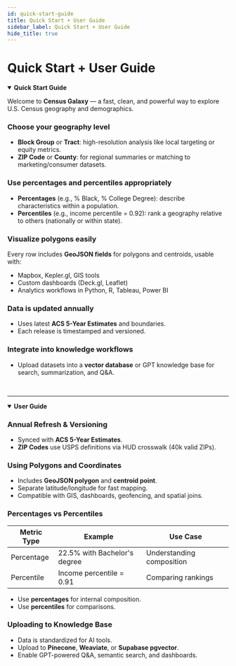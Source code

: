 ```yaml
---
id: quick-start-guide
title: Quick Start + User Guide
sidebar_label: Quick Start + User Guide
hide_title: true
---
```


# Quick Start + User Guide

<details open>
  <summary><strong>Quick Start Guide</strong></summary>

  <div>

Welcome to **Census Galaxy** — a fast, clean, and powerful way to explore U.S. Census geography and demographics.

### Choose your geography level
- **Block Group** or **Tract**: high-resolution analysis like local targeting or equity metrics.
- **ZIP Code** or **County**: for regional summaries or matching to marketing/consumer datasets.

### Use percentages and percentiles appropriately
- **Percentages** (e.g., % Black, % College Degree): describe characteristics within a population.
- **Percentiles** (e.g., income percentile = 0.92): rank a geography relative to others (nationally or within state).

### Visualize polygons easily
Every row includes **GeoJSON fields** for polygons and centroids, usable with:
- Mapbox, Kepler.gl, GIS tools
- Custom dashboards (Deck.gl, Leaflet)
- Analytics workflows in Python, R, Tableau, Power BI

### Data is updated annually
- Uses latest **ACS 5-Year Estimates** and boundaries.
- Each release is timestamped and versioned.

### Integrate into knowledge workflows
- Upload datasets into a **vector database** or GPT knowledge base for search, summarization, and Q&A.

<br />

  </div>
</details>

---

<details open>
  <summary><strong>User Guide</strong></summary>

  <div>

### Annual Refresh & Versioning
- Synced with **ACS 5-Year Estimates**.
- **ZIP Codes** use USPS definitions via HUD crosswalk (40k valid ZIPs).

### Using Polygons and Coordinates
- Includes **GeoJSON polygon** and **centroid point**.
- Separate latitude/longitude for fast mapping.
- Compatible with GIS, dashboards, geofencing, and spatial joins.

### Percentages vs Percentiles
| Metric Type | Example | Use Case |
|-------------|---------|----------|
| Percentage  | 22.5% with Bachelor's degree | Understanding composition |
| Percentile  | Income percentile = 0.91     | Comparing rankings |

- Use **percentages** for internal composition.
- Use **percentiles** for comparisons.

### Uploading to Knowledge Base
- Data is standardized for AI tools.
- Upload to **Pinecone**, **Weaviate**, or **Supabase pgvector**.
- Enable GPT-powered Q&A, semantic search, and dashboards.

<br />

  </div>
</details>






























<!-- ## Quick Start Guide

Welcome to **Census Galaxy** — a fast, clean, and powerful way to explore U.S. Census geography and demographics.

### Choose your geography level
- **Block Group** or **Tract**: high-resolution analysis like local targeting or equity metrics.
- **ZIP Code** or **County**: for regional summaries or matching to marketing/consumer datasets.

### Use percentages and percentiles appropriately
- **Percentages** (e.g., % Black, % College Degree): describe characteristics within a population.
- **Percentiles** (e.g., income percentile = 0.92): rank a geography relative to others (nationally or within state).

### Visualize polygons easily
Every row includes **GeoJSON fields** for polygons and centroids, usable with:
- Mapbox, Kepler.gl, GIS tools
- Custom dashboards (Deck.gl, Leaflet)
- Analytics workflows in Python, R, Tableau, Power BI

### Data is updated annually
- Uses latest **ACS 5-Year Estimates** and boundaries.
- Each release is timestamped and versioned.

### Integrate into knowledge workflows
Upload datasets into a **vector database** or GPT knowledge base for search, summarization, and Q&A.

---

## User Guide

### Annual Refresh & Versioning
- Synced with **ACS 5-Year Estimates**.
- **ZIP Codes** use USPS definitions via HUD crosswalk (40k valid ZIPs).

### Using Polygons and Coordinates
- Includes **GeoJSON polygon** and **centroid point**.
- Separate latitude/longitude for fast mapping.
- Compatible with GIS, dashboards, geofencing, and spatial joins.

### Percentages vs Percentiles
| Metric Type | Example | Use Case |
|-------------|---------|----------|
| Percentage  | 22.5% with Bachelor's degree | Understanding composition |
| Percentile  | Income percentile = 0.91     | Comparing rankings |

- Use **percentages** for internal composition.
- Use **percentiles** for comparisons.

### Uploading to Knowledge Base
- Data is standardized for AI tools.
- Upload to **Pinecone**, **Weaviate**, or **Supabase pgvector**.
- Enable GPT-powered Q&A, semantic search, and dashboards.  -->





























<!-- ## Quick Start Guide

Welcome to **Census Galaxy** — a fast, clean, and powerful way to explore U.S. Census geography and demographics.

### Choose your geography level
- **Block Group** or **Tract**: high-resolution analysis like local targeting or equity metrics.
- **ZIP Code** or **County**: for regional summaries or matching to marketing/consumer datasets.

### Use percentages and percentiles appropriately
- **Percentages** (e.g., % Black, % College Degree): describe characteristics within a population.
- **Percentiles** (e.g., income percentile = 0.92): rank a geography relative to others (nationally or within state).

### Visualize polygons easily
Every row includes **GeoJSON fields** for polygons and centroids, usable with:
- Mapbox, Kepler.gl, GIS tools
- Custom dashboards (Deck.gl, Leaflet)
- Analytics workflows in Python, R, Tableau, Power BI

### Data is updated annually
- Uses latest **ACS 5-Year Estimates** and boundaries.
- Each release is timestamped and versioned.

### Integrate into knowledge workflows
Upload datasets into a **vector database** or GPT knowledge base for search, summarization, and Q&A.

---

## User Guide

### Annual Refresh & Versioning
- Synced with **ACS 5-Year Estimates**.
- **ZIP Codes** use USPS definitions via HUD crosswalk (40k valid ZIPs).

### Using Polygons and Coordinates
- Includes **GeoJSON polygon** and **centroid point**.
- Separate latitude/longitude for fast mapping.
- Compatible with GIS, dashboards, geofencing, and spatial joins.

### Percentages vs Percentiles
| Metric Type | Example | Use Case |
|-------------|---------|----------|
| Percentage  | 22.5% with Bachelor's degree | Understanding composition |
| Percentile  | Income percentile = 0.91     | Comparing rankings |

- Use **percentages** for internal composition.
- Use **percentiles** for comparisons.

### Uploading to Knowledge Base
- Data is standardized for AI tools.
- Upload to **Pinecone**, **Weaviate**, or **Supabase pgvector**.
- Enable GPT-powered Q&A, semantic search, and dashboards.  -->


